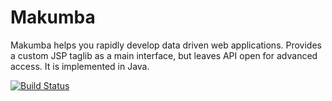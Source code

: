 # Makumba
Makumba helps you rapidly develop data driven web applications. Provides a custom JSP taglib as a main interface, but leaves API open for advanced access. It is implemented in Java.

[![Build Status](https://travis-ci.org/makumba/makumba.svg?branch=master)](https://travis-ci.org/makumba/makumba)
